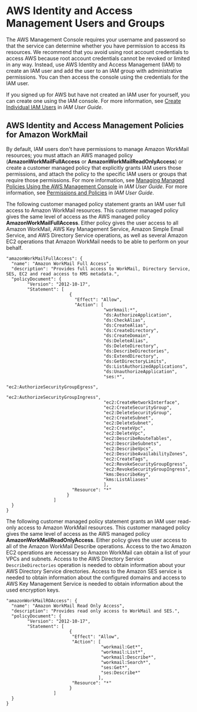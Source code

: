 # AWS Identity and Access Management Users and Groups<a name="iam_users_groups"></a>

The AWS Management Console requires your username and password so that the service can determine whether you have permission to access its resources\. We recommend that you avoid using root account credentials to access AWS because root account credentials cannot be revoked or limited in any way\. Instead, use AWS Identity and Access Management \(IAM\) to create an IAM user and add the user to an IAM group with administrative permissions\. You can then access the console using the credentials for the IAM user\.

If you signed up for AWS but have not created an IAM user for yourself, you can create one using the IAM console\. For more information, see [Create Individual IAM Users](http://docs.aws.amazon.com/IAM/latest/UserGuide/IAMBestPractices.html#create-iam-users) in *IAM User Guide*\.

## AWS Identity and Access Management Policies for Amazon WorkMail<a name="iam_policies_workmail"></a>

By default, IAM users don't have permissions to manage Amazon WorkMail resources; you must attach an AWS managed policy \(**AmazonWorkMailFullAccess** or **AmazonWorkMailReadOnlyAccess**\) or create a customer managed policy that explicitly grants IAM users those permissions, and attach the policy to the specific IAM users or groups that require those permissions\. For more information, see [Managing Managed Policies Using the AWS Management Console](http://docs.aws.amazon.com/IAM/latest/UserGuide/managing-managed-policies-console.html) in *IAM User Guide*\. For more information, see [Permissions and Policies](http://docs.aws.amazon.com/IAM/latest/UserGuide/PermissionsAndPolicies.html) in *IAM User Guide*\.

The following customer managed policy statement grants an IAM user full access to Amazon WorkMail resources\. This customer managed policy gives the same level of access as the AWS managed policy **AmazonWorkMailFullAccess**\. Either policy gives the user access to all Amazon WorkMail, AWS Key Management Service, Amazon Simple Email Service, and AWS Directory Service operations, as well as several Amazon EC2 operations that Amazon WorkMail needs to be able to perform on your behalf\.

```
"amazonWorkMailFullAccess": {
  "name": "Amazon WorkMail Full Access",
  "description": "Provides full access to WorkMail, Directory Service, SES, EC2 and read access to KMS metadata.",
  "policyDocument": {
        "Version": "2012-10-17",
        "Statement": [
                        {
                          "Effect": "Allow",
                          "Action": [
                                     "workmail:*",
                                     "ds:AuthorizeApplication",
                                     "ds:CheckAlias",
                                     "ds:CreateAlias",
                                     "ds:CreateDirectory",
                                     "ds:CreateDomain",
                                     "ds:DeleteAlias",
                                     "ds:DeleteDirectory",
                                     "ds:DescribeDirectories",
                                     "ds:ExtendDirectory",
                                     "ds:GetDirectoryLimits",
                                     "ds:ListAuthorizedApplications",
                                     "ds:UnauthorizeApplication",
                                     "ses:*",
                                     "ec2:AuthorizeSecurityGroupEgress",
                                     "ec2:AuthorizeSecurityGroupIngress",
                                     "ec2:CreateNetworkInterface",
                                     "ec2:CreateSecurityGroup",
                                     "ec2:DeleteSecurityGroup",
                                     "ec2:CreateSubnet",
                                     "ec2:DeleteSubnet",
                                     "ec2:CreateVpc",
                                     "ec2:DeleteVpc",
                                     "ec2:DescribeRouteTables",
                                     "ec2:DescribeSubnets",
                                     "ec2:DescribeVpcs",
                                     "ec2:DescribeAvailabilityZones",
                                     "ec2:CreateTags",
                                     "ec2:RevokeSecurityGroupEgress",
                                     "ec2:RevokeSecurityGroupIngress",
                                     "kms:DescribeKey",
                                     "kms:ListAliases"
                                     ],
                         "Resource": "*"
                       }
                  ]
  }
}
```

The following customer managed policy statement grants an IAM user read\-only access to Amazon WorkMail resources\. This customer managed policy gives the same level of access as the AWS managed policy **AmazonWorkMailReadOnlyAccess**\. Either policy gives the user access to all of the Amazon WorkMail Describe operations\. Access to the two Amazon EC2 operations are necessary so Amazon WorkMail can obtain a list of your VPCs and subnets\. Access to the AWS Directory Service `DescribeDirectories` operation is needed to obtain information about your AWS Directory Service directories\. Access to the Amazon SES service is needed to obtain information about the configured domains and access to AWS Key Management Service is needed to obtain information about the used encryption keys\.

```
"amazonWorkMailROAccess": {
  "name": "Amazon WorkMail Read Only Access",
  "description": "Provides read only access to WorkMail and SES.",
  "policyDocument": {
        "Version": "2012-10-17",
        "Statement": [
                        {
                         "Effect": "Allow",
                         "Action": [
                                    "workmail:Get*",
                                    "workmail:List*",
                                    "workmail:Describe*",
                                    "workmail:Search*",
                                    "ses:Get*",
                                    "ses:Describe*"
                                   ],
                         "Resource": "*"
                        }
                  ]
  }
}
```